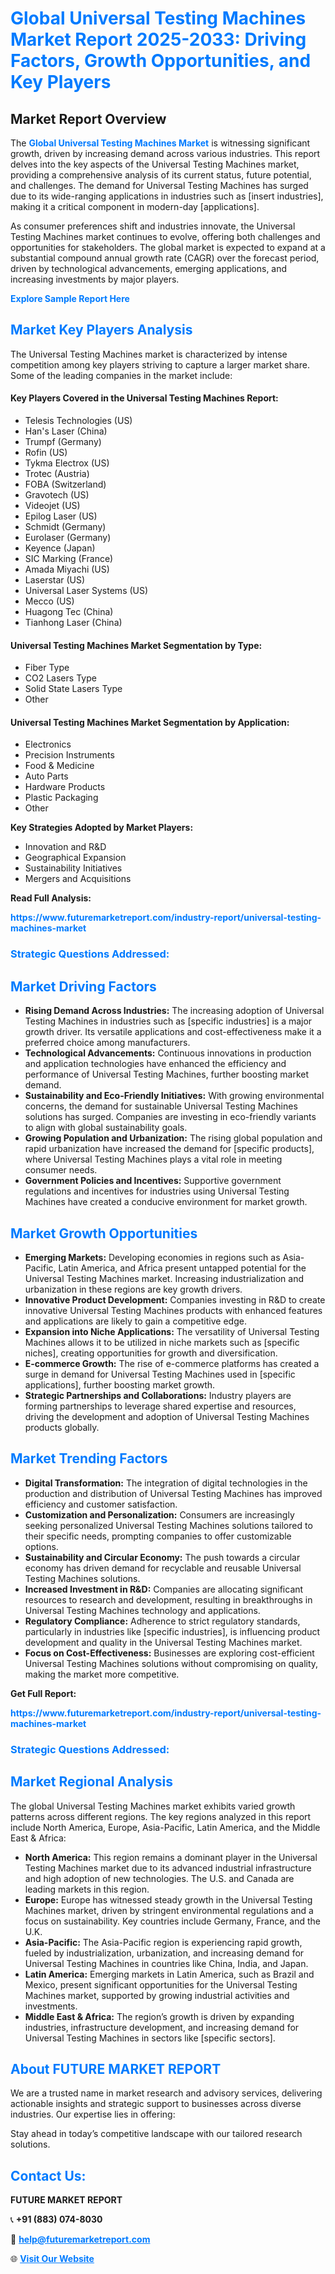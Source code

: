 <h1 style="color: #007BFF;">Global Universal Testing Machines Market Report 2025-2033: Driving Factors, Growth Opportunities, and Key Players</h1>

<section id="overview">
<h2>Market Report Overview</h2>
<p>The <a href="https://www.futuremarketreport.com/industry-report/universal-testing-machines-market" style="color: #007BFF; text-decoration: none;"><strong>Global Universal Testing Machines Market</strong></a> is witnessing significant growth, driven by increasing demand across various industries. This report delves into the key aspects of the Universal Testing Machines market, providing a comprehensive analysis of its current status, future potential, and challenges. The demand for Universal Testing Machines has surged due to its wide-ranging applications in industries such as [insert industries], making it a critical component in modern-day [applications].</p>
<p>As consumer preferences shift and industries innovate, the Universal Testing Machines market continues to evolve, offering both challenges and opportunities for stakeholders. The global market is expected to expand at a substantial compound annual growth rate (CAGR) over the forecast period, driven by technological advancements, emerging applications, and increasing investments by major players.</p>
</section>

<section id="overview">
<p><a href="https://www.futuremarketreport.com/request-sample/reportId=32729" style="color: #007BFF; text-decoration: none;"><strong>Explore Sample Report Here</strong></a></p>
</section>

<section id="key-players">
<h2 style="color: #007BFF;">Market Key Players Analysis</h2>
<p>The Universal Testing Machines market is characterized by intense competition among key players striving to capture a larger market share. Some of the leading companies in the market include:</p>
<h4>Key Players Covered in the Universal Testing Machines Report:</h4>
<ul><li>Telesis Technologies (US)</li><li>Han&#039;s Laser (China)</li><li>Trumpf (Germany)</li><li>Rofin (US)</li><li>Tykma Electrox (US)</li><li>Trotec (Austria)</li><li>FOBA (Switzerland)</li><li>Gravotech (US)</li><li>Videojet (US)</li><li>Epilog Laser (US)</li><li>Schmidt (Germany)</li><li>Eurolaser (Germany)</li><li>Keyence (Japan)</li><li>SIC Marking (France)</li><li>Amada Miyachi (US)</li><li>Laserstar (US)</li><li>Universal Laser Systems (US)</li><li>Mecco (US)</li><li>Huagong Tec (China)</li><li>Tianhong Laser (China)</li></ul>
<h4>Universal Testing Machines Market Segmentation by Type:</h4>
<ul><li>Fiber Type</li><li>CO2 Lasers Type</li><li>Solid State Lasers Type</li><li>Other</li></ul>

<h4>Universal Testing Machines Market Segmentation by Application:</h4>
<ul><li>Electronics</li><li>Precision Instruments</li><li>Food &amp; Medicine</li><li>Auto Parts</li><li>Hardware Products</li><li>Plastic Packaging</li><li>Other</li></ul>
<p><strong>Key Strategies Adopted by Market Players:</strong></p>
<ul>
<li>Innovation and R&D</li>
<li>Geographical Expansion</li>
<li>Sustainability Initiatives</li>
<li>Mergers and Acquisitions</li>
</ul>
</section>

<section>
<p><strong>Read Full Analysis: </strong></p><a href="https://www.futuremarketreport.com/industry-report/universal-testing-machines-market" style="color: #007BFF; text-decoration: none;"><strong>https://www.futuremarketreport.com/industry-report/universal-testing-machines-market</strong></a>
<h3 style="color: #007BFF;">Strategic Questions Addressed:</h3>
</section>

<section id="driving-factors">
<h2 style="color: #007BFF;">Market Driving Factors</h2>
<ul>
<li><strong>Rising Demand Across Industries:</strong> The increasing adoption of Universal Testing Machines in industries such as [specific industries] is a major growth driver. Its versatile applications and cost-effectiveness make it a preferred choice among manufacturers.</li>
<li><strong>Technological Advancements:</strong> Continuous innovations in production and application technologies have enhanced the efficiency and performance of Universal Testing Machines, further boosting market demand.</li>
<li><strong>Sustainability and Eco-Friendly Initiatives:</strong> With growing environmental concerns, the demand for sustainable Universal Testing Machines solutions has surged. Companies are investing in eco-friendly variants to align with global sustainability goals.</li>
<li><strong>Growing Population and Urbanization:</strong> The rising global population and rapid urbanization have increased the demand for [specific products], where Universal Testing Machines plays a vital role in meeting consumer needs.</li>
<li><strong>Government Policies and Incentives:</strong> Supportive government regulations and incentives for industries using Universal Testing Machines have created a conducive environment for market growth.</li>
</ul>
</section>

<section id="growth-opportunities">
<h2 style="color: #007BFF;">Market Growth Opportunities</h2>
<ul>
<li><strong>Emerging Markets:</strong> Developing economies in regions such as Asia-Pacific, Latin America, and Africa present untapped potential for the Universal Testing Machines market. Increasing industrialization and urbanization in these regions are key growth drivers.</li>
<li><strong>Innovative Product Development:</strong> Companies investing in R&D to create innovative Universal Testing Machines products with enhanced features and applications are likely to gain a competitive edge.</li>
<li><strong>Expansion into Niche Applications:</strong> The versatility of Universal Testing Machines allows it to be utilized in niche markets such as [specific niches], creating opportunities for growth and diversification.</li>
<li><strong>E-commerce Growth:</strong> The rise of e-commerce platforms has created a surge in demand for Universal Testing Machines used in [specific applications], further boosting market growth.</li>
<li><strong>Strategic Partnerships and Collaborations:</strong> Industry players are forming partnerships to leverage shared expertise and resources, driving the development and adoption of Universal Testing Machines products globally.</li>
</ul>
</section>

<section id="trending-factors">
<h2 style="color: #007BFF;">Market Trending Factors</h2>
<ul>
<li><strong>Digital Transformation:</strong> The integration of digital technologies in the production and distribution of Universal Testing Machines has improved efficiency and customer satisfaction.</li>
<li><strong>Customization and Personalization:</strong> Consumers are increasingly seeking personalized Universal Testing Machines solutions tailored to their specific needs, prompting companies to offer customizable options.</li>
<li><strong>Sustainability and Circular Economy:</strong> The push towards a circular economy has driven demand for recyclable and reusable Universal Testing Machines solutions.</li>
<li><strong>Increased Investment in R&D:</strong> Companies are allocating significant resources to research and development, resulting in breakthroughs in Universal Testing Machines technology and applications.</li>
<li><strong>Regulatory Compliance:</strong> Adherence to strict regulatory standards, particularly in industries like [specific industries], is influencing product development and quality in the Universal Testing Machines market.</li>
<li><strong>Focus on Cost-Effectiveness:</strong> Businesses are exploring cost-efficient Universal Testing Machines solutions without compromising on quality, making the market more competitive.</li>
</ul>
</section>

<section>
<p><strong>Get Full Report: </strong></p><a href="https://www.futuremarketreport.com/industry-report/universal-testing-machines-market" style="color: #007BFF; text-decoration: none;"><strong>https://www.futuremarketreport.com/industry-report/universal-testing-machines-market</strong></a>
<h3 style="color: #007BFF;">Strategic Questions Addressed:</h3>
</section>


<section id="regional-analysis">
<h2 style="color: #007BFF;">Market Regional Analysis</h2>
<p>The global Universal Testing Machines market exhibits varied growth patterns across different regions. The key regions analyzed in this report include North America, Europe, Asia-Pacific, Latin America, and the Middle East & Africa:</p>
<ul>
<li><strong>North America:</strong> This region remains a dominant player in the Universal Testing Machines market due to its advanced industrial infrastructure and high adoption of new technologies. The U.S. and Canada are leading markets in this region.</li>
<li><strong>Europe:</strong> Europe has witnessed steady growth in the Universal Testing Machines market, driven by stringent environmental regulations and a focus on sustainability. Key countries include Germany, France, and the U.K.</li>
<li><strong>Asia-Pacific:</strong> The Asia-Pacific region is experiencing rapid growth, fueled by industrialization, urbanization, and increasing demand for Universal Testing Machines in countries like China, India, and Japan.</li>
<li><strong>Latin America:</strong> Emerging markets in Latin America, such as Brazil and Mexico, present significant opportunities for the Universal Testing Machines market, supported by growing industrial activities and investments.</li>
<li><strong>Middle East & Africa:</strong> The region’s growth is driven by expanding industries, infrastructure development, and increasing demand for Universal Testing Machines in sectors like [specific sectors].</li>
</ul>
</section>

<footer>
<h2 style="color: #007BFF;">About FUTURE MARKET REPORT</h2>
<p>We are a trusted name in market research and advisory services, delivering actionable insights and strategic support to businesses across diverse industries. Our expertise lies in offering:</p>

<p>Stay ahead in today’s competitive landscape with our tailored research solutions.</p>

<h2 style="color: #007BFF;">Contact Us:</h2>
<p><strong>FUTURE MARKET REPORT</strong></p>
<p>📞 <strong>+91 (883) 074-8030</strong></p>
<p>📧 <strong><a href="mailto:help@futuremarketreport.com" style="color: #007BFF;">help@futuremarketreport.com</a></strong></p>
<p>🌐 <strong><a href="https://www.futuremarketreport.com/" style="color: #007BFF;">Visit Our Website</a></strong></p>
</footer>